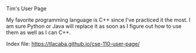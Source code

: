 Tim's User Page

My favorite programming language is C++ since I've practiced it the most. I am sure Python or Java will replace it as soon as I figure out how to use them as well as I can C++.

Index file: https://tlacaba.github.io/cse-110-user-page/
